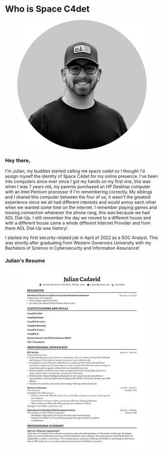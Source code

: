 # Who is Space C4det

<figure><img src=".gitbook/assets/profile-pic (9).png" alt=""><figcaption></figcaption></figure>

### **Hey there,**

I'm Julian, my buddies started calling me space cadet so I thought I'd assign myself the identity of Space C4det for my online presence. I've been into computers since ever since I got my hands on my first one, this was when I was 7 years old, my parents purchased an HP Desktop computer with an Intel Pentium processor if I'm remembering correctly. My siblings and I shared this computer between the four of us, it wasn't the greatest experience since we all had different interests and would annoy each other when we wanted some time on the internet. I remember playing games and loosing connection whenever the phone rang, this was because we had AOL Dial-Up. I still remember the day we moved to a different house and with a different house came a whole different Internet Provider and from there AOL Dial-Up was history!

I started my first security-related job in April of 2022 as a SOC Analyst. This was shortly after graduating from Western Governors University with my Bachelors of Science in Cybersecurity and Information Assurance!

### Julian's Resume

<figure><img src=".gitbook/assets/image (1).png" alt=""><figcaption></figcaption></figure>
